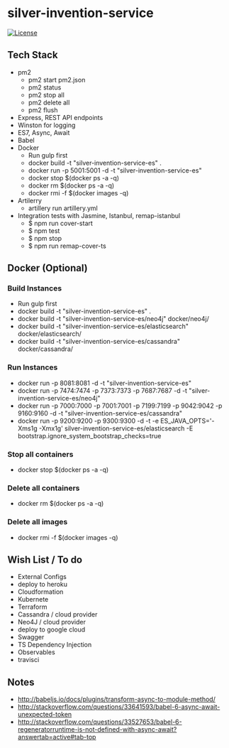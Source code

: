 # silver-invention-service
[![License](http://img.shields.io/:license-mit-blue.svg)](http://doge.mit-license.org)

## Tech Stack
- pm2
  - pm2 start pm2.json
  - pm2 status
  - pm2 stop all
  - pm2 delete all
  - pm2 flush
- Express, REST API endpoints
- Winston for logging
- ES7, Async, Await
- Babel
- Docker
  - Run gulp first
  - docker build -t "silver-invention-service-es" .
  - docker run -p 5001:5001 -d -t "silver-invention-service-es"
  - docker stop $(docker ps -a -q)
  - docker rm $(docker ps -a -q)
  - docker rmi -f $(docker images -q)
- Artilerry
  - artillery run artillery.yml
- Integration tests with Jasmine, Istanbul, remap-istanbul
  - $ npm run cover-start
  - $ npm test
  - $ npm stop
  - $ npm run remap-cover-ts

## Docker (Optional)
### Build Instances
- Run gulp first
- docker build -t "silver-invention-service-es" .
- docker build -t "silver-invention-service-es/neo4j" docker/neo4j/
- docker build -t "silver-invention-service-es/elasticsearch" docker/elasticsearch/
- docker build -t "silver-invention-service-es/cassandra" docker/cassandra/

### Run Instances
- docker run -p 8081:8081 -d -t "silver-invention-service-es" 
- docker run -p 7474:7474 -p 7373:7373 -p 7687:7687 -d -t "silver-invention-service-es/neo4j"
- docker run -p 7000:7000 -p 7001:7001 -p 7199:7199 -p 9042:9042 -p 9160:9160 -d -t "silver-invention-service-es/cassandra"
- docker run -p 9200:9200 -p 9300:9300 -d -t -e ES_JAVA_OPTS='-Xms1g -Xmx1g' silver-invention-service-es/elasticsearch -E bootstrap.ignore_system_bootstrap_checks=true

### Stop all containers
- docker stop $(docker ps -a -q)

### Delete all containers
- docker rm $(docker ps -a -q)

### Delete all images
- docker rmi -f $(docker images -q)  

## Wish List / To do

- External Configs
- deploy to heroku
- Cloudformation
- Kubernete
- Terraform
- Cassandra / cloud provider
- Neo4J / cloud provider
- deploy to google cloud
- Swagger
- TS Dependency Injection
- Observables
- travisci

## Notes
- http://babeljs.io/docs/plugins/transform-async-to-module-method/
- http://stackoverflow.com/questions/33641593/babel-6-async-await-unexpected-token
- http://stackoverflow.com/questions/33527653/babel-6-regeneratorruntime-is-not-defined-with-async-await?answertab=active#tab-top

